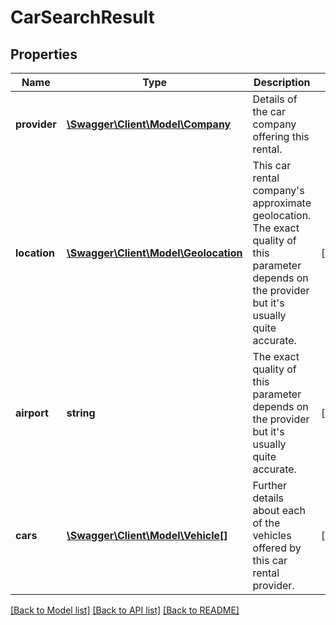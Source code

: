 # CarSearchResult

## Properties
Name | Type | Description | Notes
------------ | ------------- | ------------- | -------------
**provider** | [**\Swagger\Client\Model\Company**](Company.md) | Details of the car company offering this rental. | 
**location** | [**\Swagger\Client\Model\Geolocation**](Geolocation.md) | This car rental company&#39;s approximate geolocation. The exact quality of this parameter depends on the provider but it&#39;s usually quite accurate. | [optional] 
**airport** | **string** | The exact quality of this parameter depends on the provider but it&#39;s usually quite accurate. | [optional] 
**cars** | [**\Swagger\Client\Model\Vehicle[]**](Vehicle.md) | Further details about each of the vehicles offered by this car rental provider. | [optional] 

[[Back to Model list]](../README.md#documentation-for-models) [[Back to API list]](../README.md#documentation-for-api-endpoints) [[Back to README]](../README.md)


